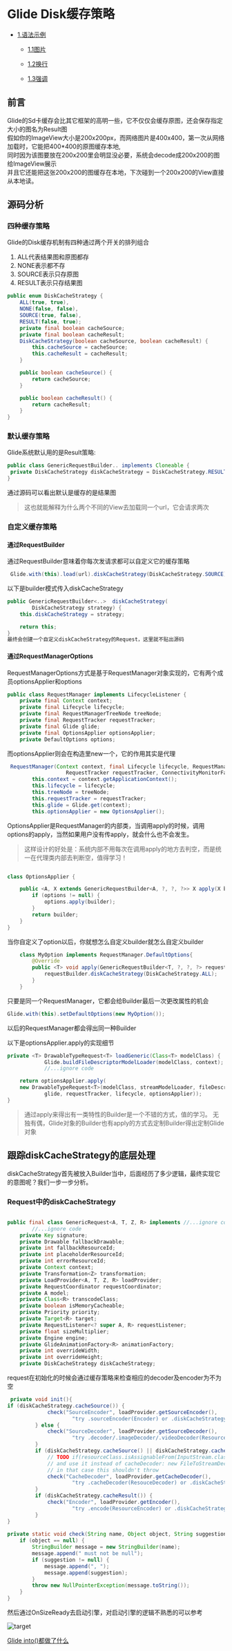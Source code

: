 # Glide Disk缓存策略


* [1.语法示例](#1)

    * [1.1图片](#1.1)

    * [1.2换行](#1.2)

    * [1.3强调](#1.3)
## 前言
Glide的Sd卡缓存会比其它框架的高明一些，它不仅仅会缓存原图，还会保存指定大小的图名为Result图<br>
假如你的ImageView大小是200x200px，而网络图片是400x400，第一次从网络加载时，它能把400*400的原图缓存本地,<br>
同时因为该图要放在200x200里会明显没必要，系统会decode成200x200的图给ImageView展示<br>
并且它还能把这张200x200的图缓存在本地，下次碰到一个200x200的View直接从本地读。

## 源码分析
### 四种缓存策略
Glide的Disk缓存机制有四种通过两个开关的排列组合

1. ALL代表结果图和原图都存
1. NONE表示都不存
1. SOURCE表示只存原图
1. RESULT表示只存结果图

```java
public enum DiskCacheStrategy {
    ALL(true, true),
    NONE(false, false),
    SOURCE(true, false),
    RESULT(false, true);
    private final boolean cacheSource;
    private final boolean cacheResult;
    DiskCacheStrategy(boolean cacheSource, boolean cacheResult) {
        this.cacheSource = cacheSource;
        this.cacheResult = cacheResult;
    }

    public boolean cacheSource() {
        return cacheSource;
    }

    public boolean cacheResult() {
        return cacheResult;
    }
}

```
### 默认缓存策略
Glide系统默认用的是Result策略:
```java
public class GenericRequestBuilder.. implements Cloneable {
 private DiskCacheStrategy diskCacheStrategy = DiskCacheStrategy.RESULT;
}

```
通过源码可以看出默认是缓存的是结果图
> 这也就能解释为什么两个不同的View去加载同一个url，它会请求两次

### 自定义缓存策略

#### 通过RequestBuilder

通过RequestBuilder意味着你每次发请求都可以自定义它的缓存策略
```java
 Glide.with(this).load(url).diskCacheStrategy(DiskCacheStrategy.SOURCE).into(imageview)

```
以下是builder模式传入diskCacheStrategy
```java
public GenericRequestBuilder<..>  diskCacheStrategy(
        DiskCacheStrategy strategy) {
    this.diskCacheStrategy = strategy;

    return this;
}
最终会创建一个自定义diskCacheStrategy的Request，这里就不贴出源码


```
#### 通过RequestManagerOptions
RequestManagerOptions方式是基于RequestManager对象实现的，它有两个成员optionsApplier和options

```java
public class RequestManager implements LifecycleListener {
    private final Context context;
    private final Lifecycle lifecycle;
    private final RequestManagerTreeNode treeNode;
    private final RequestTracker requestTracker;
    private final Glide glide;
    private final OptionsApplier optionsApplier;
    private DefaultOptions options;

```
而optionsApplier则会在构造里new一个，它的作用其实是代理
```java
 RequestManager(Context context, final Lifecycle lifecycle, RequestManagerTreeNode treeNode,
                   RequestTracker requestTracker, ConnectivityMonitorFactory factory) {
        this.context = context.getApplicationContext();
        this.lifecycle = lifecycle;
        this.treeNode = treeNode;
        this.requestTracker = requestTracker;
        this.glide = Glide.get(context);
        this.optionsApplier = new OptionsApplier();

```
OptionsApplier是RequestManager的内部类，当调用apply的时候，调用options的apply，当然如果用户没有传apply，就会什么也不会发生。
> 这样设计的好处是：系统内部不用每次在调用apply的地方去判空，而是统一在代理类内部去判断空，值得学习！
```java

class OptionsApplier {

    public <A, X extends GenericRequestBuilder<A, ?, ?, ?>> X apply(X builder) {
        if (options != null) {
            options.apply(builder);
        }
        return builder;
    }
}

```
当你自定义了option以后，你就想怎么自定义builder就怎么自定义builder
```java
    class MyOption implements RequestManager.DefaultOptions{
        @Override
        public <T> void apply(GenericRequestBuilder<T, ?, ?, ?> requestBuilder) {
            requestBuilder.diskCacheStrategy(DiskCacheStrategy.ALL);
        }
    }

```
只要是同一个RequestManager，它都会给Builder最后一次更改属性的机会
```java
Glide.with(this).setDefaultOptions(new MyOption());

```
以后的RequestManager都会得出同一种Builder

以下是optionsApplier.apply的实现细节

```java
private <T> DrawableTypeRequest<T> loadGeneric(Class<T> modelClass) {
            Glide.buildFileDescriptorModelLoader(modelClass, context);
            //...ignore code

    return optionsApplier.apply(
    new DrawableTypeRequest<T>(modelClass, streamModelLoader, fileDescriptorModelLoader, context,
            glide, requestTracker, lifecycle, optionsApplier));
}

```
> 通过apply来得出有一类特性的Builder是一个不错的方式，值的学习。
无独有偶，Glide对象的Builder也有apply的方式去定制Builder得出定制Glide对象

## 跟踪diskCacheStrategy的底层处理

diskCacheStrategy首先被放入Builder当中，后面经历了多少逻辑，最终实现它的意图呢？我们一步一步分析。

### Request中的diskCacheStrategy

```java

public final class GenericRequest<A, T, Z, R> implements //...ignore code{
        //...ignore code
    private Key signature;
    private Drawable fallbackDrawable;
    private int fallbackResourceId;
    private int placeholderResourceId;
    private int errorResourceId;
    private Context context;
    private Transformation<Z> transformation;
    private LoadProvider<A, T, Z, R> loadProvider;
    private RequestCoordinator requestCoordinator;
    private A model;
    private Class<R> transcodeClass;
    private boolean isMemoryCacheable;
    private Priority priority;
    private Target<R> target;
    private RequestListener<? super A, R> requestListener;
    private float sizeMultiplier;
    private Engine engine;
    private GlideAnimationFactory<R> animationFactory;
    private int overrideWidth;
    private int overrideHeight;
    private DiskCacheStrategy diskCacheStrategy;
```

request在初始化的时候会通过缓存策略来检查相应的decoder及encoder为不为空

```java
 private void init(){
if (diskCacheStrategy.cacheSource()) {
             check("SourceEncoder", loadProvider.getSourceEncoder(),
                     "try .sourceEncoder(Encoder) or .diskCacheStrategy(NONE/RESULT)");
         } else {
             check("SourceDecoder", loadProvider.getSourceDecoder(),
                     "try .decoder/.imageDecoder/.videoDecoder(ResourceDecoder) or .diskCacheStrategy(ALL/SOURCE)");
         }
         if (diskCacheStrategy.cacheSource() || diskCacheStrategy.cacheResult()) {
             // TODO if(resourceClass.isAssignableFrom(InputStream.class) it is possible to wrap sourceDecoder
             // and use it instead of cacheDecoder: new FileToStreamDecoder<Z>(sourceDecoder)
             // in that case this shouldn't throw
             check("CacheDecoder", loadProvider.getCacheDecoder(),
                     "try .cacheDecoder(ResouceDecoder) or .diskCacheStrategy(NONE)");
         }
         if (diskCacheStrategy.cacheResult()) {
             check("Encoder", loadProvider.getEncoder(),
                     "try .encode(ResourceEncoder) or .diskCacheStrategy(NONE/SOURCE)");
         }
}
            
private static void check(String name, Object object, String suggestion) {
    if (object == null) {
        StringBuilder message = new StringBuilder(name);
        message.append(" must not be null");
        if (suggestion != null) {
            message.append(", ");
            message.append(suggestion);
        }
        throw new NullPointerException(message.toString());
    }
}
```

然后通过OnSizeReady去启动引擎，对启动引擎的逻辑不熟悉的可以参考 

![target](target.png) 



[Glide into()都做了什么](../glide5/Glide5.md) 

 